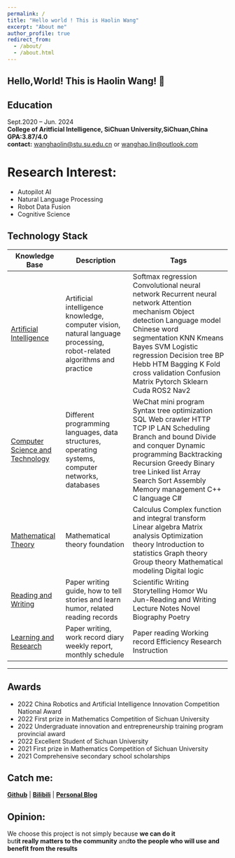 ```yaml
---
permalink: /
title: "Hello world ! This is Haolin Wang"
excerpt: "About me"
author_profile: true
redirect_from: 
  - /about/
  - /about.html
---
```


## Hello,World! This is Haolin Wang! 🌟
## Education
Sept.2020 – Jun. 2024   
**College of Aritficial Intelligence, SiChuan University,SiChuan,China**  
**GPA:3.87/4.0**  
**contact:** wanghaolin@stu.su.edu.cn or wanghao.lin@outlook.com  
# Research Interest:
* Autopilot AI
* Natural Language Processing 
* Robot Data Fusion 
* Cognitive Science
## Technology Stack 
 Knowledge Base | Description | Tags | 
| --- | --- | --- |
[Artificial Intelligence](https://www.yuque.com/yulinlin-rf5a0/gf7bov) | Artificial intelligence knowledge, computer vision, natural language processing, robot-related algorithms and practice | Softmax regression Convolutional neural network Recurrent neural network Attention mechanism Object detection Language model Chinese word segmentation KNN Kmeans Bayes SVM Logistic regression Decision tree BP Hebb HTM Bagging K Fold cross validation Confusion Matrix Pytorch Sklearn Cuda ROS2 Nav2  
[Computer Science and Technology](https://www.yuque.com/yulinlin-rf5a0/twm3q2) | Different programming languages, data structures, operating systems, computer networks, databases | WeChat mini program Syntax tree optimization SQL Web crawler HTTP TCP IP LAN Scheduling Branch and bound Divide and conquer Dynamic programming Backtracking Recursion Greedy Binary tree Linked list Array Search Sort Assembly Memory management C++ C language C# | 
| [Mathematical Theory](https://www.yuque.com/yulinlin-rf5a0/hco4s8) | Mathematical theory foundation | Calculus Complex function and integral transform Linear algebra Matrix analysis Optimization theory Introduction to statistics Graph theory Group theory Mathematical modeling Digital logic |
 | [Reading and Writing](https://www.yuque.com/yulinlin-rf5a0/efg98n) | Paper writing guide, how to tell stories and learn humor, related reading records | Scientific Writing Storytelling Homor Wu Jun-Reading and Writing Lecture Notes Novel Biography Poetry | 
 | [Learning and Research](https://www.yuque.com/yulinlin-rf5a0/lw76fg) | Paper writing, work record diary weekly report, monthly schedule | Paper reading Working record Efficiency Research Instruction |
 ---

## Awards

- 2022 China Robotics and Artificial Intelligence Innovation Competition National Award
- 2022 First prize in Mathematics Competition of Sichuan University
- 2022 Undergraduate innovation and entrepreneurship training program provincial award
- 2022 Excellent Student of Sichuan University
- 2021 First prize in Mathematics Competition of Sichuan University
- 2021 Comprehensive secondary school scholarships
## Catch me:
[**Github**](https://github.com/yulinlina) |  [**Bilibili**](https://space.bilibili.com/281105430?spm_id_from=333.1007.0.0) | [**Personal Blog**](https://yulinlin.cloud/)
## Opinion:
We choose this project is not simply because **we can do it**  
but**it really matters to the community** and**to the people who will use and benefit from the results**




